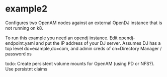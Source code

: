 # example2

Configures two OpenAM nodes against an external OpenDJ instance that is not running on k8.

To run this example you need an opendj instance. Edit opendj-endpoint.yaml and put the IP address of your DJ server.
Assumes DJ has a top level dc=example,dc=com, and admin creds of cn=Directory Manager  / password
        xs

todo: Create persistent volume mounts for OpenAM (using PD or NFS?). Use persistnt claims


